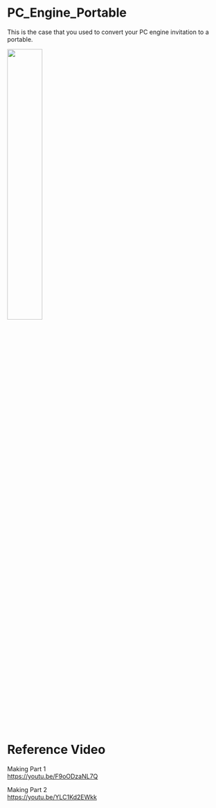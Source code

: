 # PC_Engine_Portable

This is the case that you used to convert your PC engine invitation to a portable.  

<img src="https://user-images.githubusercontent.com/85281407/120612736-76a82d80-c490-11eb-8857-c4e196285510.jpg" width="40%" height="40%">

# Reference Video

Making Part 1  
https://youtu.be/F9oODzaNL7Q

Making Part 2  
https://youtu.be/YLC1Kd2EWkk

